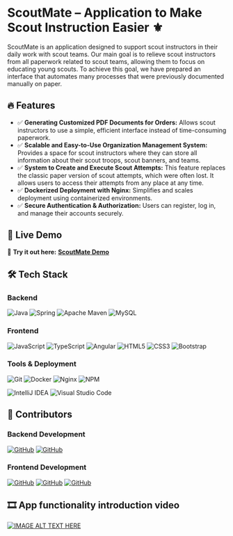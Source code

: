 # ScoutMate – Application to Make Scout Instruction Easier ⚜️

ScoutMate is an application designed to support scout instructors in their daily work with scout teams. Our main goal is to relieve scout instructors from all paperwork related to scout teams, allowing them to focus on educating young scouts. To achieve this goal, we have prepared an interface that automates many processes that were previously documented manually on paper.

## 🔥 Features
- ✅ **Generating Customized PDF Documents for Orders:** Allows scout instructors to use a simple, efficient interface instead of time-consuming paperwork.
- ✅ **Scalable and Easy-to-Use Organization Management System:** Provides a space for scout instructors where they can store all information about their scout troops, scout banners, and teams.
- ✅ **System to Create and Execute Scout Attempts:** This feature replaces the classic paper version of scout attempts, which were often lost. It allows users to access their attempts from any place at any time.
- ✅ **Dockerized Deployment with Nginx:** Simplifies and scales deployment using containerized environments.
- ✅ **Secure Authentication & Authorization:** Users can register, log in, and manage their accounts securely.

## 🚀 Live Demo

🔗 **Try it out here:** **[ScoutMate Demo](https://scoutmate.kubisiak.dev/)**

## 🛠 Tech Stack

### Backend

![Java](https://img.shields.io/badge/java-%23ED8B00.svg?style=for-the-badge&logo=openjdk&logoColor=white)
![Spring](https://img.shields.io/badge/spring-%236DB33F.svg?style=for-the-badge&logo=spring&logoColor=white)
![Apache Maven](https://img.shields.io/badge/Apache%20Maven-C71A36?style=for-the-badge&logo=Apache%20Maven&logoColor=white)
![MySQL](https://img.shields.io/badge/MySQL-005C84?style=for-the-badge&logo=mysql&logoColor=white)

### Frontend

![JavaScript](https://img.shields.io/badge/javascript-%23323330.svg?style=for-the-badge&logo=javascript&logoColor=%23F7DF1E)
![TypeScript](https://img.shields.io/badge/typescript-%23007ACC.svg?style=for-the-badge&logo=typescript&logoColor=white)
![Angular](https://img.shields.io/badge/Angular-DD0031?style=for-the-badge&logo=angular&logoColor=white)
![HTML5](https://img.shields.io/badge/html5-%23E34F26.svg?style=for-the-badge&logo=html5&logoColor=white)
![CSS3](https://img.shields.io/badge/css3-%231572B6.svg?style=for-the-badge&logo=css3&logoColor=white)
![Bootstrap](https://img.shields.io/badge/bootstrap-%238511FA.svg?style=for-the-badge&logo=bootstrap&logoColor=white)

### Tools & Deployment

![Git](https://img.shields.io/badge/git-%23F05033.svg?style=for-the-badge&logo=git&logoColor=white)
![Docker](https://img.shields.io/badge/docker-%230db7ed.svg?style=for-the-badge&logo=docker&logoColor=white)
![Nginx](https://img.shields.io/badge/nginx-%23009639.svg?style=for-the-badge&logo=nginx&logoColor=white)
![NPM](https://img.shields.io/badge/NPM-%23CB3837.svg?style=for-the-badge&logo=npm&logoColor=white)

![IntelliJ IDEA](https://img.shields.io/badge/IntelliJIDEA-000000.svg?style=for-the-badge&logo=intellij-idea&logoColor=white)
![Visual Studio Code](https://img.shields.io/badge/Visual%20Studio%20Code-0078d7.svg?style=for-the-badge&logo=visual-studio-code&logoColor=white)

## 👥 Contributors

### Backend Development

[![GitHub](https://img.shields.io/badge/GitHub-MarvelSas-%23181717?style=flat&logo=github)](https://github.com/MarvelSas/)
[![GitHub](https://img.shields.io/badge/GitHub-NaimaD99-%23181717?style=flat&logo=github)](https://github.com/NaimaD99/)

### Frontend Development

[![GitHub](https://img.shields.io/badge/GitHub-Maaniumm-%23181717?style=flat&logo=github)](https://github.com/maaniumm/)
[![GitHub](https://img.shields.io/badge/GitHub-kkolcz-%23181717?style=flat&logo=github)](https://github.com/kkolcz/)
[![GitHub](https://img.shields.io/badge/GitHub-Łokcio-%23181717?style=flat&logo=github)](https://github.com/lokcio/)

## 🎞️ App functionality introduction video

[![IMAGE ALT TEXT HERE](https://img.youtube.com/vi/ZTOUHSSof6I/0.jpg)](https://www.youtube.com/watch?v=ZTOUHSSof6I)

